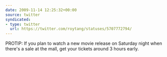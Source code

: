 ```yaml
---
date: 2009-11-14 12:25:32+00:00
source: twitter
syndicated:
- type: twitter
  url: https://twitter.com/roytang/statuses/5707772794/
---
```


PROTIP: If you plan to watch a new movie release on Saturday night when there's a sale at the mall, get your tickets around 3 hours early.